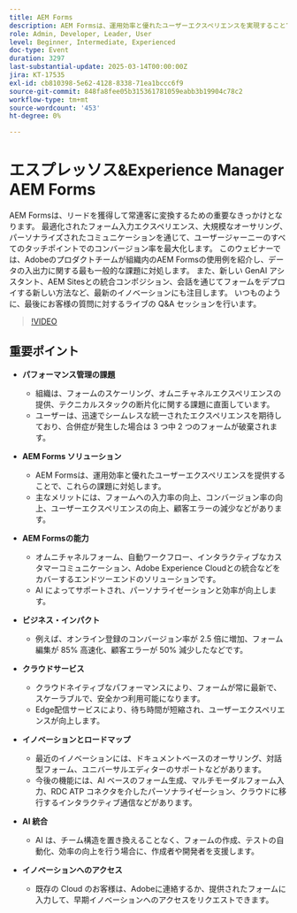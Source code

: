 ```yaml
---
title: AEM Forms
description: AEM Formsは、運用効率と優れたユーザーエクスペリエンスを実現することで、パフォーマンス管理を強化します。 主なメリットには、フォームへの入力率の向上、コンバージョン率の向上、ユーザーエクスペリエンスの向上、顧客エラーの減少などがあります。 機能には、オムニチャネルフォーム、自動ワークフロー、インタラクティブなカスタマーコミュニケーション、Adobe Experience Cloudとの統合が含まれ、AI によってサポートされてパーソナライゼーションを強化できます。 ビジネスへの影響には、オンライン登録のコンバージョン率の 2.5 倍の増加、フォーム編集の 85% 高速化、顧客エラーの 50% 減少などがあります。 クラウドネイティブなパフォーマンスにより、フォームを最新かつスケーラブルで、安全かつ利用可能にします。 イノベーションには、ドキュメントベースのオーサリング、対話型フォーム、ユニバーサルエディターのサポートなどがあります。 AI は、フォームの作成、テストの自動化、効率の向上に役立ちます。 Adobeに問い合わせて、早期イノベーションにアクセスしてください。 Summit セッションでは、ソートリーダーシップ、トップイノベーション、ケーススタディが取り上げられます。 リソースにアクセスしてサミットに登録し、ソリューションアカウントマネージャーに連絡してさらにサポートを依頼します。
role: Admin, Developer, Leader, User
level: Beginner, Intermediate, Experienced
doc-type: Event
duration: 3297
last-substantial-update: 2025-03-14T00:00:00Z
jira: KT-17535
exl-id: cb810398-5e62-4128-8338-71ea1bccc6f9
source-git-commit: 848fa8fee05b315361781059eabb3b19904c78c2
workflow-type: tm+mt
source-wordcount: '453'
ht-degree: 0%

---
```


# エスプレッソス&amp;Experience Manager AEM Forms

AEM Formsは、リードを獲得して常連客に変換するための重要なきっかけとなります。 最適化されたフォーム入力エクスペリエンス、大規模なオーサリング、パーソナライズされたコミュニケーションを通じて、ユーザージャーニーのすべてのタッチポイントでのコンバージョン率を最大化します。 このウェビナーでは、Adobeのプロダクトチームが組織内のAEM Formsの使用例を紹介し、データの入出力に関する最も一般的な課題に対処します。 また、新しい GenAI アシスタント、AEM Sitesとの統合コンポジション、会話を通じてフォームをデプロイする新しい方法など、最新のイノベーションにも注目します。 いつものように、最後にお客様の質問に対するライブの Q&amp;A セッションを行います。

>[!VIDEO](https://video.tv.adobe.com/v/3451636/?learn=on&enablevpops)

## 重要ポイント


* **パフォーマンス管理の課題**

   * 組織は、フォームのスケーリング、オムニチャネルエクスペリエンスの提供、テクニカルスタックの断片化に関する課題に直面しています。
   * ユーザーは、迅速でシームレスな統一されたエクスペリエンスを期待しており、合併症が発生した場合は 3 つ中 2 つのフォームが破棄されます。

* **AEM Forms ソリューション**

   * AEM Formsは、運用効率と優れたユーザーエクスペリエンスを提供することで、これらの課題に対処します。
   * 主なメリットには、フォームへの入力率の向上、コンバージョン率の向上、ユーザーエクスペリエンスの向上、顧客エラーの減少などがあります。

* **AEM Formsの能力**

   * オムニチャネルフォーム、自動ワークフロー、インタラクティブなカスタマーコミュニケーション、Adobe Experience Cloudとの統合などをカバーするエンドツーエンドのソリューションです。
   * AI によってサポートされ、パーソナライゼーションと効率が向上します。

* **ビジネス・インパクト**

   * 例えば、オンライン登録のコンバージョン率が 2.5 倍に増加、フォーム編集が 85% 高速化、顧客エラーが 50% 減少したなどです。

* **クラウドサービス**

   * クラウドネイティブなパフォーマンスにより、フォームが常に最新で、スケーラブルで、安全かつ利用可能になります。
   * Edge配信サービスにより、待ち時間が短縮され、ユーザーエクスペリエンスが向上します。

* **イノベーションとロードマップ**

   * 最近のイノベーションには、ドキュメントベースのオーサリング、対話型フォーム、ユニバーサルエディターのサポートなどがあります。
   * 今後の機能には、AI ベースのフォーム生成、マルチモーダルフォーム入力、RDC ATP コネクタを介したパーソナライゼーション、クラウドに移行するインタラクティブ通信などがあります。

* **AI 統合**

   * AI は、チーム構造を置き換えることなく、フォームの作成、テストの自動化、効率の向上を行う場合に、作成者や開発者を支援します。

* **イノベーションへのアクセス**

   * 既存の Cloud のお客様は、Adobeに連絡するか、提供されたフォームに入力して、早期イノベーションへのアクセスをリクエストできます。
